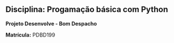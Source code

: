 ## Disciplina: Progamação básica com Python
**Projeto Desenvolve - Bom Despacho**


**Matrícula:** PDBD199
